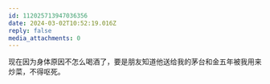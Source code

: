 ```yaml
---
id: 112025713947036356
date: 2024-03-02T10:52:19.016Z
reply: false
media_attachments: 0
---
```


现在因为身体原因不怎么喝酒了，要是朋友知道他送给我的茅台和金五年被我用来炒菜，不得呕死。

